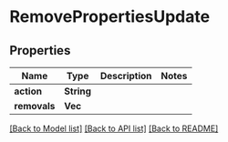 # RemovePropertiesUpdate

## Properties

Name | Type | Description | Notes
------------ | ------------- | ------------- | -------------
**action** | **String** |  | 
**removals** | **Vec<String>** |  | 

[[Back to Model list]](../README.md#documentation-for-models) [[Back to API list]](../README.md#documentation-for-api-endpoints) [[Back to README]](../README.md)



